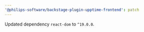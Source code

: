 ```yaml
---
'@philips-software/backstage-plugin-upptime-frontend': patch
---
```


Updated dependency `react-dom` to `^19.0.0`.
